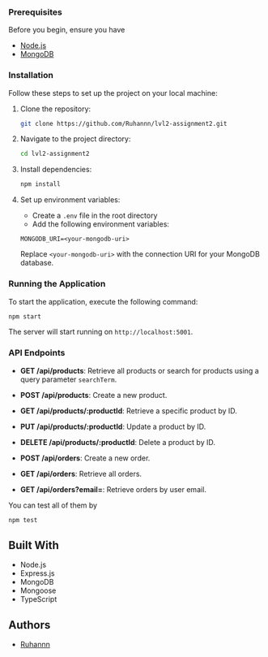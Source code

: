 ### Prerequisites
Before you begin, ensure you have
- [Node.js](https://nodejs.org/)
- [MongoDB](https://www.mongodb.com/)

### Installation

Follow these steps to set up the project on your local machine:

1. Clone the repository:

   ```bash
   git clone https://github.com/Ruhannn/lvl2-assignment2.git
   ```

2. Navigate to the project directory:

   ```bash
   cd lvl2-assignment2
   ```

3. Install dependencies:

   ```bash
   npm install
   ```

4. Set up environment variables:

   - Create a `.env` file in the root directory
   - Add the following environment variables:

   ```plaintext
   MONGODB_URI=<your-mongodb-uri>
   ```

   Replace `<your-mongodb-uri>` with the connection URI for your MongoDB database.

### Running the Application

To start the application, execute the following command:

```bash
npm start
```

The server will start running on `http://localhost:5001`.

### API Endpoints

- **GET /api/products**: Retrieve all products or search for products using a query parameter `searchTerm`.

- **POST /api/products**: Create a new product.

- **GET /api/products/:productId**: Retrieve a specific product by ID.

- **PUT /api/products/:productId**: Update a product by ID.

- **DELETE /api/products/:productId**: Delete a product by ID.

- **POST /api/orders**: Create a new order.

- **GET /api/orders**: Retrieve all orders.

- **GET /api/orders?email=<user-email>**: Retrieve orders by user email.

 You can test all of them by
```bash
npm test
```

## Built With

- Node.js
- Express.js
- MongoDB
- Mongoose
- TypeScript

## Authors

- [Ruhannn](https://github.com/Ruhannn)


